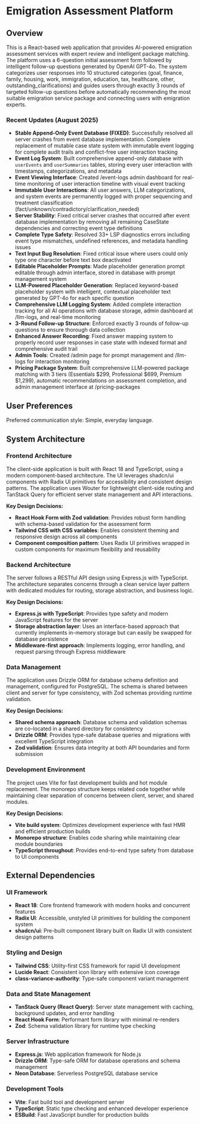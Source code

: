 # Emigration Assessment Platform

## Overview

This is a React-based web application that provides AI-powered emigration assessment services with expert review and intelligent package matching. The platform uses a 6-question initial assessment form followed by intelligent follow-up questions generated by OpenAI GPT-4o. The system categorizes user responses into 10 structured categories (goal, finance, family, housing, work, immigration, education, tax, healthcare, other, outstanding_clarifications) and guides users through exactly 3 rounds of targeted follow-up questions before automatically recommending the most suitable emigration service package and connecting users with emigration experts.

### Recent Updates (August 2025)
- **Stable Append-Only Event Database (FIXED)**: Successfully resolved all server crashes from event database implementation. Complete replacement of mutable case state system with immutable event logging for complete audit trails and conflict-free user interaction tracking
- **Event Log System**: Built comprehensive append-only database with `userEvents` and `userSummaries` tables, storing every user interaction with timestamps, categorizations, and metadata
- **Event Viewing Interface**: Created /event-logs admin dashboard for real-time monitoring of user interaction timeline with visual event tracking
- **Immutable User Interactions**: All user answers, LLM categorizations, and system events are permanently logged with proper sequencing and treatment classification (fact/unknown/contradictory/clarification_needed)
- **Server Stability**: Fixed critical server crashes that occurred after event database implementation by removing all remaining CaseState dependencies and correcting event type definitions
- **Complete Type Safety**: Resolved 33+ LSP diagnostics errors including event type mismatches, undefined references, and metadata handling issues
- **Text Input Bug Resolution**: Fixed critical issue where users could only type one character before text box deactivated
- **Editable Placeholder Prompts**: Made placeholder generation prompt editable through admin interface, stored in database with prompt management system
- **LLM-Powered Placeholder Generation**: Replaced keyword-based placeholder system with intelligent, contextual placeholder text generated by GPT-4o for each specific question
- **Comprehensive LLM Logging System**: Added complete interaction tracking for all AI operations with database storage, admin dashboard at /llm-logs, and real-time monitoring
- **3-Round Follow-up Structure**: Enforced exactly 3 rounds of follow-up questions to ensure thorough data collection
- **Enhanced Answer Recording**: Fixed answer mapping system to properly record user responses in case state with indexed format and comprehensive audit trail
- **Admin Tools**: Created /admin page for prompt management and /llm-logs for interaction monitoring
- **Pricing Package System**: Built comprehensive LLM-powered package matching with 3 tiers (Essentials $299, Professional $699, Premium $1,299), automatic recommendations on assessment completion, and admin management interface at /pricing-packages

## User Preferences

Preferred communication style: Simple, everyday language.

## System Architecture

### Frontend Architecture
The client-side application is built with React 18 and TypeScript, using a modern component-based architecture. The UI leverages shadcn/ui components with Radix UI primitives for accessibility and consistent design patterns. The application uses Wouter for lightweight client-side routing and TanStack Query for efficient server state management and API interactions.

**Key Design Decisions:**
- **React Hook Form with Zod validation**: Provides robust form handling with schema-based validation for the assessment form
- **Tailwind CSS with CSS variables**: Enables consistent theming and responsive design across all components
- **Component composition pattern**: Uses Radix UI primitives wrapped in custom components for maximum flexibility and reusability

### Backend Architecture
The server follows a RESTful API design using Express.js with TypeScript. The architecture separates concerns through a clean service layer pattern with dedicated modules for routing, storage abstraction, and business logic.

**Key Design Decisions:**
- **Express.js with TypeScript**: Provides type safety and modern JavaScript features for the server
- **Storage abstraction layer**: Uses an interface-based approach that currently implements in-memory storage but can easily be swapped for database persistence
- **Middleware-first approach**: Implements logging, error handling, and request parsing through Express middleware

### Data Management
The application uses Drizzle ORM for database schema definition and management, configured for PostgreSQL. The schema is shared between client and server for type consistency, with Zod schemas providing runtime validation.

**Key Design Decisions:**
- **Shared schema approach**: Database schema and validation schemas are co-located in a shared directory for consistency
- **Drizzle ORM**: Provides type-safe database queries and migrations with excellent TypeScript integration
- **Zod validation**: Ensures data integrity at both API boundaries and form submission

### Development Environment
The project uses Vite for fast development builds and hot module replacement. The monorepo structure keeps related code together while maintaining clear separation of concerns between client, server, and shared modules.

**Key Design Decisions:**
- **Vite build system**: Optimizes development experience with fast HMR and efficient production builds
- **Monorepo structure**: Enables code sharing while maintaining clear module boundaries
- **TypeScript throughout**: Provides end-to-end type safety from database to UI components

## External Dependencies

### UI Framework
- **React 18**: Core frontend framework with modern hooks and concurrent features
- **Radix UI**: Accessible, unstyled UI primitives for building the component system
- **shadcn/ui**: Pre-built component library built on Radix UI with consistent design patterns

### Styling and Design
- **Tailwind CSS**: Utility-first CSS framework for rapid UI development
- **Lucide React**: Consistent icon library with extensive icon coverage
- **class-variance-authority**: Type-safe component variant management

### Data and State Management
- **TanStack Query (React Query)**: Server state management with caching, background updates, and error handling
- **React Hook Form**: Performant form library with minimal re-renders
- **Zod**: Schema validation library for runtime type checking

### Server Infrastructure
- **Express.js**: Web application framework for Node.js
- **Drizzle ORM**: Type-safe ORM for database operations and schema management
- **Neon Database**: Serverless PostgreSQL database service

### Development Tools
- **Vite**: Fast build tool and development server
- **TypeScript**: Static type checking and enhanced developer experience
- **ESBuild**: Fast JavaScript bundler for production builds